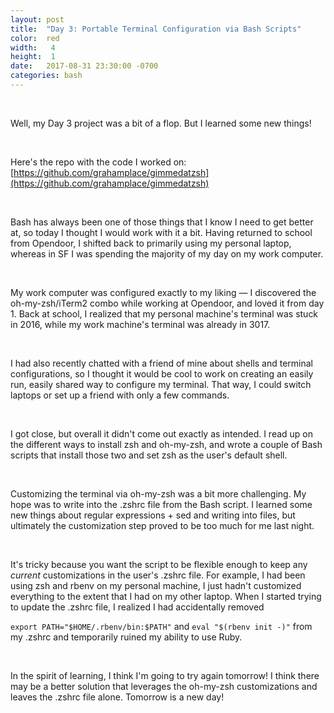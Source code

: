 ```yaml
---
layout: post
title:  "Day 3: Portable Terminal Configuration via Bash Scripts"
color:  red
width:   4
height:  1
date:   2017-08-31 23:30:00 -0700
categories: bash
---
```


<br>

Well, my Day 3 project was a bit of a flop. But I learned some new things!

<br>

Here's the repo with the code I worked on:
[https://github.com/grahamplace/gimmedatzsh](https://github.com/grahamplace/gimmedatzsh)

<br>

Bash has always been one of those things that I know I need to get better at, so
  today I thought I would work with it a bit. Having returned to school from Opendoor,
  I shifted back to primarily using my personal laptop, whereas in SF I was spending the
  majority of my day on my work computer.

<br>

My work computer was configured exactly to my liking — I discovered the oh-my-zsh/iTerm2 combo
  while working at Opendoor, and loved it from day 1. Back at school, I
  realized that my personal machine's terminal was stuck in 2016, while my work machine's terminal was
  already in 3017.

<br>

I had also recently chatted with a friend of mine about shells and terminal configurations, so I thought it would be cool to work on creating an easily run, easily shared way to configure my terminal. That way, I could switch laptops or set up a friend with only a few commands.

<br>

I got close, but overall it didn't come out exactly as intended. I read up on the
  different ways to install zsh and oh-my-zsh, and wrote a couple of Bash scripts
  that install those two and set zsh as the user's default shell.

<br>

Customizing the terminal via oh-my-zsh was a bit more challenging. My hope was to
  write into the .zshrc file from the Bash script. I learned some new things about
  regular expressions + sed and writing into files, but ultimately the customization
  step proved to be too much for me last night.

<br>

It's tricky because you want the script to be flexible enough to keep any _current_
  customizations in the user's .zshrc file. For example, I had been using zsh and
  rbenv on my personal machine, I just hadn't customized everything to the extent
  that I had on my other laptop. When I started trying to update the .zshrc file,
  I realized I had accidentally removed

`export PATH="$HOME/.rbenv/bin:$PATH"` and `eval "$(rbenv init -)"` from my .zshrc
  and temporarily ruined my ability to use Ruby.

<br>

In the spirit of learning, I think I'm going to try again tomorrow! I think there
  may be a better solution that leverages the oh-my-zsh customizations and leaves
  the .zshrc file alone. Tomorrow is a new day!
